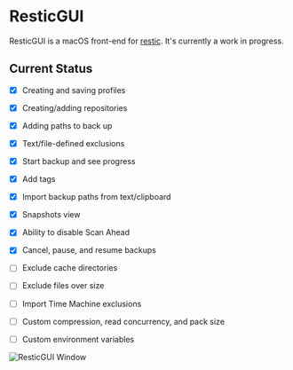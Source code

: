 #  ResticGUI

ResticGUI is a macOS front-end for [restic](https://restic.net/). It's currently a work in progress.

## Current Status
- [x] Creating and saving profiles
- [x] Creating/adding repositories
- [x] Adding paths to back up
- [x] Text/file-defined exclusions
- [x] Start backup and see progress
- [x] Add tags
- [x] Import backup paths from text/clipboard
- [x] Snapshots view
- [x] Ability to disable Scan Ahead
- [x] Cancel, pause, and resume backups

- [ ] Exclude cache directories
- [ ] Exclude files over size
- [ ] Import Time Machine exclusions
- [ ] Custom compression, read concurrency, and pack size
- [ ] Custom environment variables

![ResticGUI Window](https://zapdotzip.github.io/apps/ResticGUI_screenshot.png)
